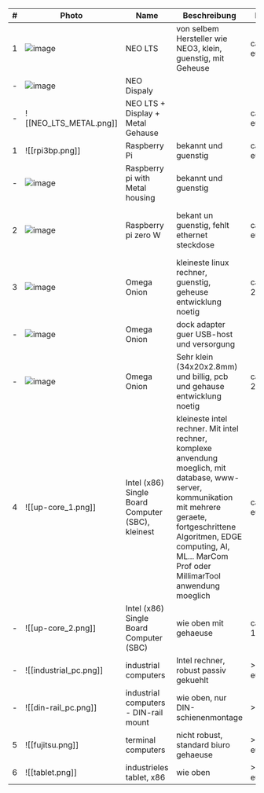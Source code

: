 
|#|Photo|Name|Beschreibung|Preiss|verfuegbarkeit|link|
|-|-|-|-|-|-|-|
|1|![image](NEO_LTS_1.png)|NEO LTS|von selbem Hersteller wie NEO3, klein, guenstig, mit Geheuse |ca 30 euro|verfuegbar|[nanopi NEO-LTS](https://www.friendlyelec.com/index.php?route=product/product&path=69&product_id=132)  [andere produkte](https://www.friendlyelec.com/index.php?route=common/home)|
|-|![image](NEO_DISPL.png)|NEO Dispaly|||verfuegbar|[display](https://www.friendlyelec.com/index.php?route=product/product&product_id=191)|
|-|![[NEO_LTS_METAL.png]]|NEO LTS + Display + Metal Gehause||ca 50 euro|verfuegbar|[nanopi mit display und metal gehause](https://www.friendlyelec.com/index.php?route=product/product&product_id=190)|
|1|![[rpi3bp.png]]|Raspberry Pi | bekannt und guenstig|ca 50 eur|probleme mit verfuegbarkeit|[raspberry Pi 3, Model B+](https://www.raspberrypi.com/products/raspberry-pi-3-model-b/)|
|-|![image](rpi3bp_metal.png)|Raspberry pi with Metal housing|bekannt und guenstig||probleme mit verfuegbarkeit|[Metallgehäuse Raspberry Pi 3 - schwarz](https://de.farnell.com/gothenburg-designs/110218b/metal-case-for-raspberry-pi-3/dp/3404375?ost=110218b)|
|2|![image](rpizerow.png)| Raspberry pi zero W |bekant un guenstig, fehlt ethernet steckdose|ca 30 eur|probleme mit verfuegbarkeit|[raspberry pi zero w]([Raspberry Pi Zero 2 W – Raspberry Pi](https://www.raspberrypi.com/products/raspberry-pi-zero-2-w/))|
|3|![image](onion_o2.png)|Omega Onion|kleineste linux rechner, guenstig, geheuse entwicklung noetig|ca 20eur|>1000 bei Mouser.de|[Omega2 – Onion](https://onion.io/store/omega2/)|
|-|![image](onion_o2_dock.png)|Omega Onion| dock adapter guer USB-host und versorgung|||[Mini Dock – Onion](https://onion.io/store/mini-dock/) |
|-|![image](onion_o2s.png)|Omega Onion|Sehr klein (34x20x2.8mm) und billig, pcb und gehause entwicklung noetig|ca 20eur|>1000 bei Mouser.de|[Omega2S – Onion](https://onion.io/omega2s/) |
|4|![[up-core_1.png]]|Intel (x86) Single Board Computer (SBC), kleinest|kleineste intel rechner. Mit intel rechner, komplexe anvendung moeglich, mit database, www-server, kommunikation mit mehrere geraete, fortgeschrittene Algoritmen, EDGE computing, AI, ML...  MarCom Prof oder MillimarTool anwendung moeglich|ca 100 euro| verfuegbar|[up-core](https://up-board.org/upcore/specifications/)   [up-board, all](https://up-board.org/boards/)|
|-|![[up-core_2.png]]|Intel (x86) Single Board Computer (SBC)|wie oben mit gehaeuse|ca 150eur||[up-core](https://up-board.org/upcore/specifications/)  [systems](https://up-board.org/systems/)|
|-|![[industrial_pc.png]]|industrial computers | Intel rechner, robust passiv gekuehlt|>500 eur||[inpustrial-pc](https://www.industrial-computers.com/fanless-systems/)  [industrial-pc 2](https://www.onlogic.com/computers/industrial/)|
|-|![[din-rail_pc.png]]|industrial computers - DIN-rail mount| wie oben, nur DIN-schienenmontage|>500eur||[link](https://omtec.de/en/industrial-pc/rugged-embedded/din-rail-pc/poc-40)|
|5|![[fujitsu.png]]|terminal computers |nicht robust, standard biuro gehaeuse|>300 eur||[fujitsu](https://www.fujitsu.com/de/products/computing/pc/notebooks/)|
|6|![[tablet.png]]|industrieles tablet, x86|wie oben|>500 eur|||



